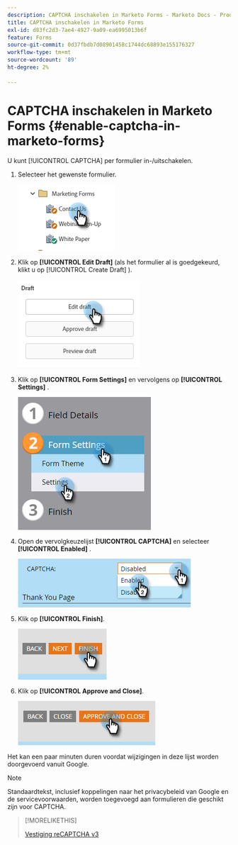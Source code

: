 ```yaml
---
description: CAPTCHA inschakelen in Marketo Forms - Marketo Docs - Productdocumentatie
title: CAPTCHA inschakelen in Marketo Forms
exl-id: d83fc2d3-7ae4-4927-9a09-ea6995013b6f
feature: Forms
source-git-commit: 0d37fbdb7d08901458c1744dc68893e155176327
workflow-type: tm+mt
source-wordcount: '89'
ht-degree: 2%

---
```


# CAPTCHA inschakelen in Marketo Forms {#enable-captcha-in-marketo-forms}

U kunt [!UICONTROL CAPTCHA] per formulier in-/uitschakelen.

1. Selecteer het gewenste formulier.

   ![](assets/enable-captcha-in-marketo-forms-1.png)

1. Klik op **[!UICONTROL Edit Draft]** (als het formulier al is goedgekeurd, klikt u op [!UICONTROL Create Draft] ).

   ![](assets/enable-captcha-in-marketo-forms-2.png)

1. Klik op **[!UICONTROL Form Settings]** en vervolgens op **[!UICONTROL Settings]** .

   ![](assets/enable-captcha-in-marketo-forms-3.png)

1. Open de vervolgkeuzelijst **[!UICONTROL CAPTCHA]** en selecteer **[!UICONTROL Enabled]** .

   ![](assets/enable-captcha-in-marketo-forms-4.png)

1. Klik op **[!UICONTROL Finish]**.

   ![](assets/enable-captcha-in-marketo-forms-5.png)

1. Klik op **[!UICONTROL Approve and Close]**.

   ![](assets/enable-captcha-in-marketo-forms-6.png)

Het kan een paar minuten duren voordat wijzigingen in deze lijst worden doorgevoerd vanuit Google.

>[!NOTE]
>
>Standaardtekst, inclusief koppelingen naar het privacybeleid van Google en de servicevoorwaarden, worden toegevoegd aan formulieren die geschikt zijn voor CAPTCHA.

>[!MORELIKETHIS]
>
>[ Vestiging reCAPTCHA v3 ](/help/marketo/product-docs/demand-generation/forms/using-captcha/setting-up-recaptcha-v3.md)
